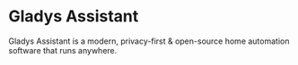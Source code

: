 # Gladys Assistant

Gladys Assistant is a modern, privacy-first & open-source home automation software that runs anywhere.
